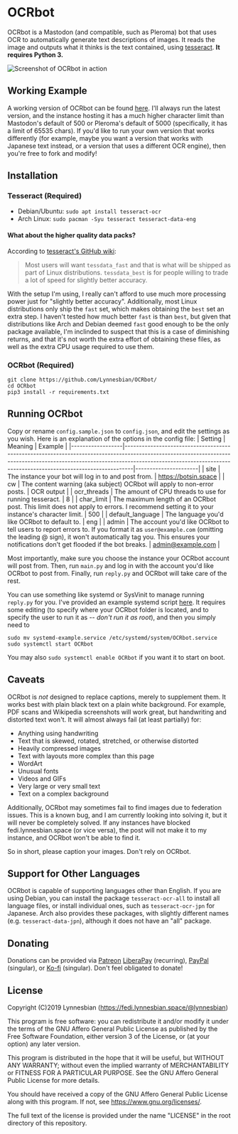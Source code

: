 # OCRbot

OCRbot is a Mastodon (and compatible, such as Pleroma) bot that uses OCR to automatically generate text descriptions of images. It reads the image and outputs what it thinks is the text contained, using [tesseract](https://github.com/tesseract-ocr/tesseract). **It requires Python 3.**

![Screenshot of OCRbot in action](https://lynnesbian.space/res/ceres/sshot_2019-02-21_at_14-41-06-1550724066.png)

## Working Example

A working version of OCRbot can be found [here](https://fedi.lynnesbian.space/@OCRbot). I'll always run the latest version, and the instance hosting it has a much higher character limit than Mastodon's default of 500 or Pleroma's default of 5000 (specifically, it has a limit of 65535 chars). If you'd like to run your own version that works differently (for example, maybe you want a version that works with Japanese text instead, or a version that uses a different OCR engine), then you're free to fork and modify!

## Installation
### Tesseract (Required)

- Debian/Ubuntu: `sudo apt install tesseract-ocr`
- Arch Linux: `sudo pacman -Syu tesseract tesseract-data-eng`

#### What about the higher quality data packs?

According to [tesseract's GitHub wiki](https://github.com/tesseract-ocr/tesseract/wiki/Data-Files#updated-data-files-for-version-400-september-15-2017):
> Most users will want `tessdata_fast` and that is what will be shipped as part of Linux distributions. `tessdata_best` is for people willing to trade a lot of speed for slightly better accuracy.

With the setup I'm using, I really can't afford to use much more processing power just for "slightly better accuracy". Additionally, most Linux distributions only ship the `fast` set, which makes obtaining the `best` set an extra step. I haven't tested how much better `fast` is than `best`, but given that distributions like Arch and Debian deemed `fast` good enough to be the only package available, I'm inclinded to suspect that this is a case of diminishing returns, and that it's not worth the extra effort of obtaining these files, as well as the extra CPU usage required to use them.

### OCRbot (Required)

```
git clone https://github.com/Lynnesbian/OCRbot/
cd OCRbot
pip3 install -r requirements.txt
```

## Running OCRbot
Copy or rename `config.sample.json` to `config.json`, and edit the settings as you wish. Here is an explanation of the options in the config file:
| Setting          | Meaning                                                                                                                                                                                                                                     | Example              |
|------------------|---------------------------------------------------------------------------------------------------------------------------------------------------------------------------------------------------------------------------------------------|----------------------|
| site             | The instance your bot will log in to and post from.                                                                                                                                                                                         | https://botsin.space |
| cw               | The content warning (aka subject) OCRbot will apply to non-error posts.                                                                                                                                                                     | OCR output           |
| ocr_threads      | The amount of CPU threads to use for running tesseract.                                                                                                                                                                                     | 8                    |
| char_limit       | The maximum length of an OCRbot post. This limit does not apply to errors. I recommend setting it to your instance's character limit.                                                                                                       | 500                  |
| default_language | The language you'd like OCRbot to default to.                                                                                                                                                                                               | eng                  |
| admin            | The account you'd like OCRbot to tell users to report errors to. If you format it as `user@example.com` (omitting the leading @ sign), it won't automatically tag you. This ensures your notifications don't get flooded if the bot breaks. | admin@example.com    |

Most importantly, make sure you choose the instance your OCRbot account will post from. Then, run `main.py` and log in with the account you'd like OCRbot to post from. Finally, run `reply.py` and OCRbot will take care of the rest.

You can use something like systemd or SysVinit to manage running `reply.py` for you. I've provided an example systemd script [here](systemd-example.service). It requires some editing (to specify where your OCRbot folder is located, and to specify the user to run it as -- *don't run it as root*), and then you simply need to
```
sudo mv systemd-example.service /etc/systemd/system/OCRbot.service
sudo systemctl start OCRbot
```
You may also `sudo systemctl enable OCRbot` if you want it to start on boot.

## Caveats
OCRbot is *not* designed to replace captions, merely to supplement them. It works best with plain black text on a plain white background. For example, PDF scans and Wikipedia screenshots will work great, but handwriting and distorted text won't. It will almost always fail (at least partially) for:
- Anything using handwriting
- Text that is skewed, rotated, stretched, or otherwise distorted
- Heavily compressed images
- Text with layouts more complex than this page
- WordArt
- Unusual fonts
- Videos and GIFs
- Very large or very small text
- Text on a complex background

Additionally, OCRbot may sometimes fail to find images due to federation issues. This is a known bug, and I am currently looking into solving it, but it will never be completely solved. If any instances have blocked fedi.lynnesbian.space (or vice versa), the post will not make it to my instance, and OCRbot won't be able to find it.

So in short, please caption your images. Don't rely on OCRbot.

## Support for Other Languages
OCRbot is capable of supporting languages other than English. If you are using Debian, you can install the package `tesseract-ocr-all` to install all language files, or install individual ones, such as `tesseract-ocr-jpn` for Japanese. Arch also provides these packages, with slightly different names (e.g. `tesseract-data-jpn`), although it does not have an "all" package.

## Donating
Donations can be provided via [Patreon](https://patreon.com/lynnesbian) [LiberaPay](https://liberapay.com/lynnesbian) (recurring), [PayPal](https://paypal.me/lynnesbian) (singular), or [Ko-fi](https://ko-fi.com/lynnesbian) (singular). Don't feel obligated to donate!

## License
Copyright (C)2019 Lynnesbian (https://fedi.lynnesbian.space/@lynnesbian)

This program is free software: you can redistribute it and/or modify
it under the terms of the GNU Affero General Public License as published
by the Free Software Foundation, either version 3 of the License, or
(at your option) any later version.

This program is distributed in the hope that it will be useful,
but WITHOUT ANY WARRANTY; without even the implied warranty of
MERCHANTABILITY or FITNESS FOR A PARTICULAR PURPOSE.  See the
GNU Affero General Public License for more details.

You should have received a copy of the GNU Affero General Public License
along with this program.  If not, see <https://www.gnu.org/licenses/>.

The full text of the license is provided under the name "LICENSE" in the root directory of this repository.
